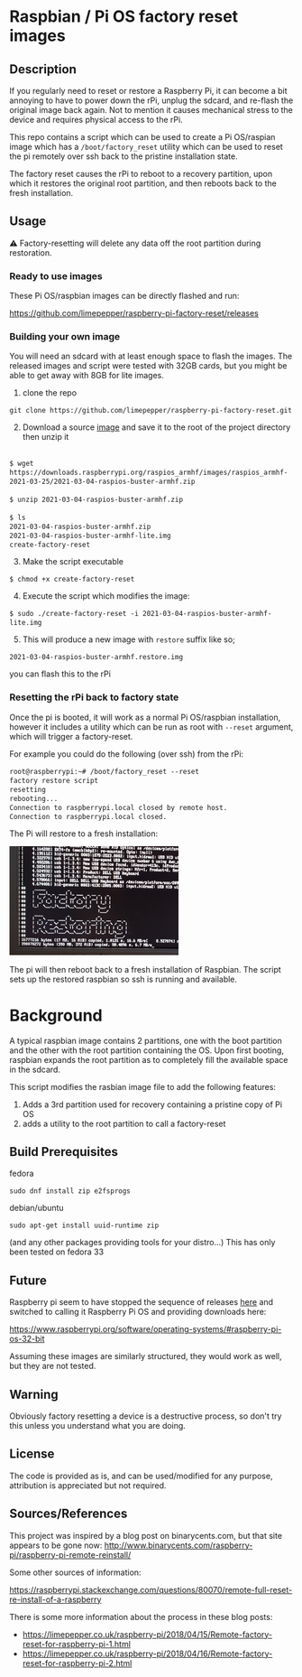 # Raspbian / Pi OS factory reset images

## Description

If you regularly need to reset or restore a Raspberry Pi, it can become a bit
annoying to have to power down the rPi, unplug the sdcard, and re-flash the
original image back again. Not to mention it causes mechanical stress to the device
and requires physical access to the rPi.

This repo contains a script which can be used to create a Pi OS/raspian image
which has a `/boot/factory_reset` utility which can be used to reset the pi
remotely over ssh back to the pristine installation state.

The factory reset causes the rPi to reboot to a recovery partition, upon which
it restores the original root partition, and then reboots back to the fresh
installation.

## Usage

:warning: Factory-resetting will delete any data off the root partition during
restoration.

### Ready to use images

These Pi OS/raspbian images can be directly flashed and run:

https://github.com/limepepper/raspberry-pi-factory-reset/releases

### Building your own image

You will need an sdcard with at least enough space to flash the images. The
released images and script were tested with 32GB cards, but you might be able to
get away with 8GB for lite images.

1. clone the repo

```
git clone https://github.com/limepepper/raspberry-pi-factory-reset.git
```

2. Download a source [image]() and save it to the root of the project directory
then unzip it
```

$ wget https://downloads.raspberrypi.org/raspios_armhf/images/raspios_armhf-2021-03-25/2021-03-04-raspios-buster-armhf.zip

$ unzip 2021-03-04-raspios-buster-armhf.zip

$ ls
2021-03-04-raspios-buster-armhf.zip
2021-03-04-raspios-buster-armhf-lite.img
create-factory-reset
```

3. Make the script executable

```
$ chmod +x create-factory-reset
```

4. Execute the script which modifies the image:

```
$ sudo ./create-factory-reset -i 2021-03-04-raspios-buster-armhf-lite.img
```

5. This will produce a new image with  `restore` suffix like so;

```
2021-03-04-raspios-buster-armhf.restore.img
```
you can flash this to the rPi

### Resetting the rPi back to factory state

Once the pi is booted, it will work as a normal Pi OS/raspbian installation,
however it includes a utility which can be run as root with `--reset` argument,
which will trigger a factory-reset.

For example you could do the following (over ssh) from the rPi:

    root@raspberrypi:~# /boot/factory_reset --reset
    factory restore script
    resetting
    rebooting...
    Connection to raspberrypi.local closed by remote host.
    Connection to raspberrypi.local closed.

The Pi will restore to a fresh installation:

![GitHub Logo](/assets/images/raspi-restore-screenshot_300px.png)

The pi will then reboot back to a fresh installation of Raspbian. The script
sets up the restored raspbian so ssh is running and available.


# Background

A typical raspbian image contains 2 partitions, one with the boot partition
and the other with the root partition containing the OS. Upon first booting,
raspbian expands the root partition as to completely fill the available space
in the sdcard.

This script modifies the rasbian image file to add the following features:

1. Adds a 3rd partition used for recovery containing a pristine copy of Pi OS
2. adds a utility to the root partition to call a factory-reset

Build Prerequisites
-------

fedora

    sudo dnf install zip e2fsprogs

debian/ubuntu

    sudo apt-get install uuid-runtime zip

(and any other packages providing tools for your distro...) This has only been
tested on fedora 33





Future
-----

Raspberry pi seem to have stopped the sequence of releases [here](https://downloads.raspberrypi.org/raspbian/images/) and switched to calling it Raspberry Pi OS and providing downloads
here:

https://www.raspberrypi.org/software/operating-systems/#raspberry-pi-os-32-bit

Assuming these images are similarly structured, they would work as well, but they
are not tested.



Warning
-------

Obviously factory resetting a device is a destructive process, so don't try this
unless you understand what you are doing.

License
-------

The code is provided as is, and can be used/modified for any purpose, attribution
is appreciated but not required.

Sources/References
----

This project was inspired by a blog post on binarycents.com, but that site appears
to be gone now:
http://www.binarycents.com/raspberry-pi/raspberry-pi-remote-reinstall/


Some other sources of information:

https://raspberrypi.stackexchange.com/questions/80070/remote-full-reset-re-install-of-a-raspberry

There is some more information about the process in these blog posts:

* https://limepepper.co.uk/raspberry-pi/2018/04/15/Remote-factory-reset-for-raspberry-pi-1.html
* https://limepepper.co.uk/raspberry-pi/2018/04/16/Remote-factory-reset-for-raspberry-pi-2.html

